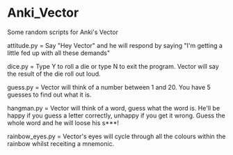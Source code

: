# Anki_Vector
Some random scripts for Anki's Vector

attitude.py = Say "Hey Vector" and he will respond by saying "I'm getting a little fed up with all these demands"

dice.py = Type Y to roll a die or type N to exit the program. Vector will say the result of the die roll out loud.

guess.py = Vector will think of a number between 1 and 20. You have 5 guesses to find out what it is.

hangman.py = Vector will think of a word, guess what the word is. He'll be happy if you guess a letter correctly, unhappy if you get it wrong. Guess the whole word and he will loose his s***!

rainbow_eyes.py = Vector's eyes will cycle through all the colours within the rainbow whilst receiting a mnemonic.
